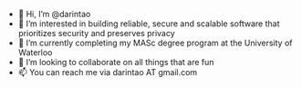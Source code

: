 - 👋 Hi, I’m @darintao
- 👀 I’m interested in building reliable, secure and scalable software that prioritizes security and preserves privacy
- 🌱 I’m currently completing my MASc degree program at the University of Waterloo
- 💞️ I’m looking to collaborate on all things that are fun
- 📫 You can reach me via darintao AT gmail.com

<!---
darintao/darintao is a ✨ special ✨ repository because its `README.md` (this file) appears on your GitHub profile.
You can click the Preview link to take a look at your changes.
--->
